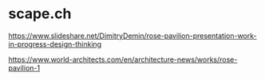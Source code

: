 # scape.ch

https://www.slideshare.net/DimitryDemin/rose-pavilion-presentation-work-in-progress-design-thinking


https://www.world-architects.com/en/architecture-news/works/rose-pavilion-1
